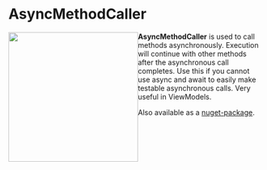 AsyncMethodCaller
=================

<img style="float:left" src="http://hjerpbakk.com/storage/post-images/AsyncMethodCaller%20icon.png" width="256" height="256" />

**AsyncMethodCaller** is used to call methods asynchronously. Execution will continue with other methods after the asynchronous call completes. Use this if you cannot use async and await to easily make testable asynchronous calls. Very useful in ViewModels.

Also available as a [nuget-package](https://nuget.org/packages/AsyncMethodCaller).
